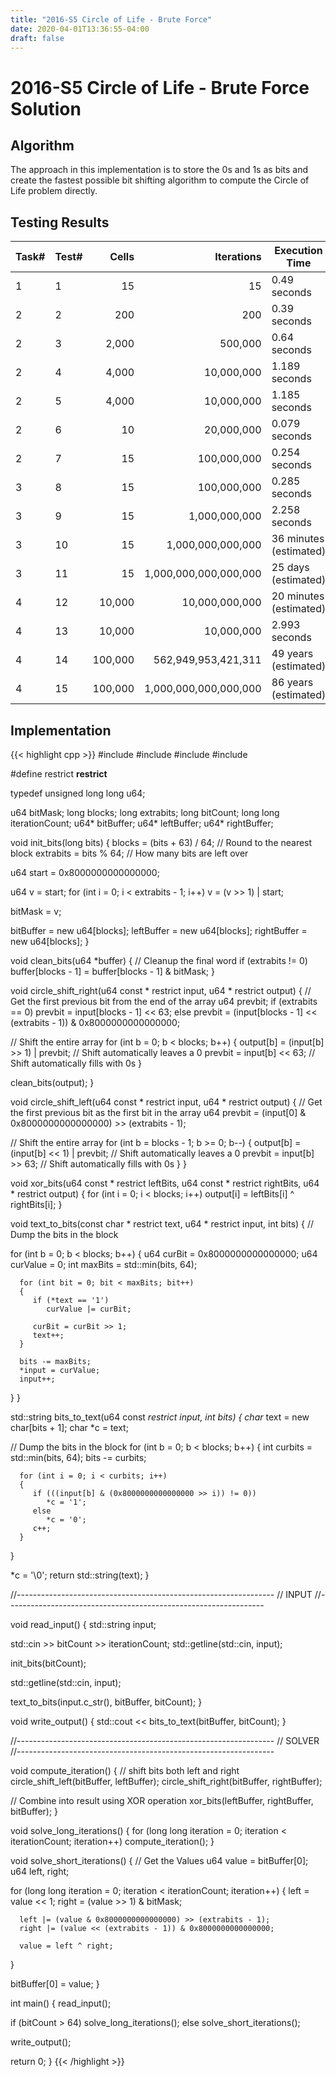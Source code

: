 ```yaml
---
title: "2016-S5 Circle of Life - Brute Force"
date: 2020-04-01T13:36:55-04:00
draft: false
---
```


# 2016-S5 Circle of Life - Brute Force Solution

## Algorithm

The approach in this implementation is to store the 0s and 1s as bits and create the fastest possible bit shifting algorithm to compute the Circle of Life problem directly.

## Testing Results

| Task# | Test# | Cells   | Iterations            | Execution Time         |
|-------|-------|--------:|----------------------:|------------------------|
| 1     | 1     | 15      | 15                    | 0.49 seconds           |
| 2     | 2     | 200     | 200                   | 0.39 seconds           |
| 2     | 3     | 2,000   | 500,000               | 0.64 seconds           |
| 2     | 4     | 4,000   | 10,000,000            | 1.189 seconds          |
| 2     | 5     | 4,000   | 10,000,000            | 1.185 seconds          |
| 2     | 6     | 10      | 20,000,000            | 0.079 seconds          |
| 2     | 7     | 15      | 100,000,000           | 0.254 seconds          |
| 3     | 8     | 15      | 100,000,000           | 0.285 seconds          |
| 3     | 9     | 15      | 1,000,000,000         | 2.258 seconds          |
| 3     | 10    | 15      | 1,000,000,000,000     | 36 minutes (estimated) |
| 3     | 11    | 15      | 1,000,000,000,000,000 | 25 days (estimated)    |
| 4     | 12    | 10,000  | 10,000,000,000        | 20 minutes (estimated) |
| 4     | 13    | 10,000  | 10,000,000            | 2.993 seconds          |
| 4     | 14    | 100,000 | 562,949,953,421,311   | 49 years (estimated)   |
| 4     | 15    | 100,000 | 1,000,000,000,000,000 | 86 years (estimated)   |

## Implementation

{{< highlight cpp >}}
#include <iostream>
#include <string>
#include <vector>
#include <algorithm>
 
#define restrict __restrict__
 
typedef unsigned long long u64;
 
u64 bitMask;
long blocks;
long extrabits;
long bitCount;
long long iterationCount;
u64* bitBuffer;
u64* leftBuffer;
u64* rightBuffer;
 
void init_bits(long bits)
{
   blocks = (bits + 63) / 64; // Round to the nearest block
   extrabits = bits % 64;    // How many bits are left over
 
   u64 start = 0x8000000000000000;
 
   u64 v = start;
   for (int i = 0; i < extrabits - 1; i++)
      v = (v >> 1) | start;
 
   bitMask = v;
 
   bitBuffer = new u64[blocks];
   leftBuffer = new u64[blocks];
   rightBuffer = new u64[blocks];
}
 
void clean_bits(u64 *buffer)
{
   // Cleanup the final word
   if (extrabits != 0)
      buffer[blocks - 1] = buffer[blocks - 1] & bitMask;
}
 
 
void circle_shift_right(u64 const * restrict input, u64 * restrict output)
{
   // Get the first previous bit from the end of the array
   u64 prevbit;
   if (extrabits == 0)
      prevbit = input[blocks - 1] << 63;
   else
      prevbit = (input[blocks - 1] << (extrabits - 1)) & 0x8000000000000000;
 
   // Shift the entire array
   for (int b = 0; b < blocks; b++)
   {
      output[b] = (input[b] >> 1) | prevbit;  // Shift automatically leaves a 0
      prevbit = input[b] << 63; // Shift automatically fills with 0s
   }
 
   clean_bits(output);
}
 
 
 
void circle_shift_left(u64 const * restrict input, u64 * restrict output)
{
   // Get the first previous bit as the first bit in the array
   u64 prevbit = (input[0] & 0x8000000000000000) >> (extrabits - 1);
 
 
   // Shift the entire array
   for (int b = blocks - 1; b >= 0; b--)
   {
      output[b] = (input[b] << 1) | prevbit;  // Shift automatically leaves a 0
      prevbit = input[b] >> 63; // Shift automatically fills with 0s
   }
}
 
 
void xor_bits(u64 const * restrict leftBits, u64 const * restrict rightBits, u64 * restrict output)
{
   for (int i = 0; i < blocks; i++)
      output[i] = leftBits[i] ^ rightBits[i];
}
 
 
void text_to_bits(const char * restrict text, u64 * restrict input, int bits)
{
   // Dump the bits in the block
 
   for (int b = 0; b < blocks; b++)
   {
      u64 curBit = 0x8000000000000000;
      u64 curValue = 0;
      int maxBits = std::min(bits, 64);
 
      for (int bit = 0; bit < maxBits; bit++)
      {
         if (*text == '1')
            curValue |= curBit;
 
         curBit = curBit >> 1;
         text++;
      }
 
      bits -= maxBits;
      *input = curValue;
      input++;
   }
}
 
std::string bits_to_text(u64 const *restrict input, int bits)
{
   char* text = new char[bits + 1];
   char *c = text;
 
   // Dump the bits in the block
   for (int b = 0; b < blocks; b++)
   {
      int curbits = std::min(bits, 64);
      bits -= curbits;
 
      for (int i = 0; i < curbits; i++)
      {
         if (((input[b] & (0x8000000000000000 >> i)) != 0))
            *c = '1';
         else
            *c = '0';
         c++;
      }
   }
 
   *c = '\0';
   return std::string(text);
}
 
//----------------------------------------------------------------
// INPUT
//----------------------------------------------------------------
 
void read_input()
{
   std::string input;
 
   std::cin >> bitCount >> iterationCount;
   std::getline(std::cin, input);
 
   init_bits(bitCount);
 
   std::getline(std::cin, input);
 
   text_to_bits(input.c_str(), bitBuffer, bitCount);
}
 
void write_output()
{
   std::cout << bits_to_text(bitBuffer, bitCount);
}
  
 
//----------------------------------------------------------------
// SOLVER
//----------------------------------------------------------------
 
void compute_iteration()
{
   // shift bits both left and right
   circle_shift_left(bitBuffer, leftBuffer);
   circle_shift_right(bitBuffer, rightBuffer);
 
   // Combine into result using XOR operation
   xor_bits(leftBuffer, rightBuffer, bitBuffer);
}
 
void solve_long_iterations()
{
   for (long long iteration = 0; iteration < iterationCount; iteration++)
      compute_iteration();
}
 
void solve_short_iterations()
{
   // Get the Values
   u64 value = bitBuffer[0];
   u64 left, right;
  
   for (long long iteration = 0; iteration < iterationCount; iteration++)
   {
      left = value << 1;
      right = (value >> 1) & bitMask;
 
      left |= (value & 0x8000000000000000) >> (extrabits - 1);
      right |= (value << (extrabits - 1)) & 0x8000000000000000;
 
      value = left ^ right;
   }
  
   bitBuffer[0] = value;
}
 
int main()
{
   read_input();
 
   if (bitCount > 64)
      solve_long_iterations();
   else
      solve_short_iterations();
 
   write_output();
  
   return 0;
}
{{< /highlight >}}
